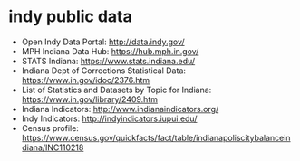 # indy public data

* Open Indy Data Portal: http://data.indy.gov/
* MPH Indiana Data Hub: https://hub.mph.in.gov/
* STATS Indiana: https://www.stats.indiana.edu/
* Indiana Dept of Corrections Statistical Data: https://www.in.gov/idoc/2376.htm
* List of Statistics and Datasets by Topic for Indiana: https://www.in.gov/library/2409.htm
* Indiana Indicators: http://www.indianaindicators.org/
* Indy Indicators: http://indyindicators.iupui.edu/
* Census profile: https://www.census.gov/quickfacts/fact/table/indianapoliscitybalanceindiana/INC110218

